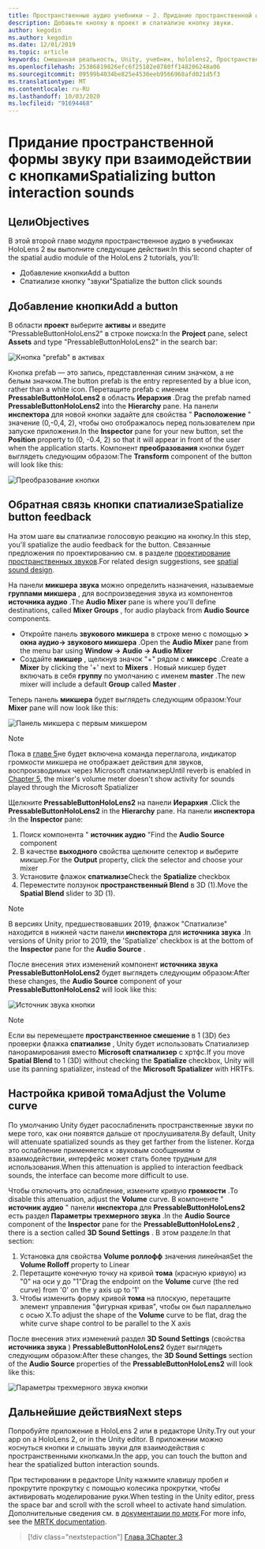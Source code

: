 ```yaml
---
title: Пространственные аудио учебники — 2. Придание пространственной формы звуку при взаимодействии с кнопками
description: Добавьте кнопку в проект и спатиализе кнопку звуки.
author: kegodin
ms.author: kegodin
ms.date: 12/01/2019
ms.topic: article
keywords: Смешанная реальность, Unity, учебник, hololens2, Пространственный звук
ms.openlocfilehash: 25386819826efc6f25182e0780ff148206248a06
ms.sourcegitcommit: 09599b4034be825e4536eeb9566968afd021d5f3
ms.translationtype: MT
ms.contentlocale: ru-RU
ms.lasthandoff: 10/03/2020
ms.locfileid: "91694468"
---
```

# <a name="spatializing-button-interaction-sounds"></a><span data-ttu-id="0d490-105">Придание пространственной формы звуку при взаимодействии с кнопками</span><span class="sxs-lookup"><span data-stu-id="0d490-105">Spatializing button interaction sounds</span></span>

## <a name="objectives"></a><span data-ttu-id="0d490-106">Цели</span><span class="sxs-lookup"><span data-stu-id="0d490-106">Objectives</span></span>
<span data-ttu-id="0d490-107">В этой второй главе модуля пространственное аудио в учебниках HoloLens 2 вы выполните следующие действия:</span><span class="sxs-lookup"><span data-stu-id="0d490-107">In this second chapter of the spatial audio module of the HoloLens 2 tutorials, you'll:</span></span>
* <span data-ttu-id="0d490-108">Добавление кнопки</span><span class="sxs-lookup"><span data-stu-id="0d490-108">Add a button</span></span>
* <span data-ttu-id="0d490-109">Спатиализе кнопку "звуки"</span><span class="sxs-lookup"><span data-stu-id="0d490-109">Spatialize the button click sounds</span></span>

## <a name="add-a-button"></a><span data-ttu-id="0d490-110">Добавление кнопки</span><span class="sxs-lookup"><span data-stu-id="0d490-110">Add a button</span></span>
<span data-ttu-id="0d490-111">В области **проект** выберите **активы** и введите "PressableButtonHoloLens2" в строке поиска:</span><span class="sxs-lookup"><span data-stu-id="0d490-111">In the **Project** pane, select **Assets** and type "PressableButtonHoloLens2" in the search bar:</span></span>

![Кнопка "prefab" в активах](images/spatial-audio/button-prefab-in-assets.png)

<span data-ttu-id="0d490-113">Кнопка prefab — это запись, представленная синим значком, а не белым значком.</span><span class="sxs-lookup"><span data-stu-id="0d490-113">The button prefab is the entry represented by a blue icon, rather than a white icon.</span></span> <span data-ttu-id="0d490-114">Перетащите prefab с именем **PressableButtonHoloLens2** в область **Иерархия** .</span><span class="sxs-lookup"><span data-stu-id="0d490-114">Drag the prefab named **PressableButtonHoloLens2** into the **Hierarchy** pane.</span></span> <span data-ttu-id="0d490-115">На панели **инспектора** для новой кнопки задайте для свойства " **Расположение** " значение (0,-0,4, 2), чтобы оно отображалось перед пользователем при запуске приложения.</span><span class="sxs-lookup"><span data-stu-id="0d490-115">In the **Inspector** pane for your new button, set the **Position** property to (0, -0.4, 2) so that it will appear in front of the user when the application starts.</span></span> <span data-ttu-id="0d490-116">Компонент **преобразования** кнопки будет выглядеть следующим образом:</span><span class="sxs-lookup"><span data-stu-id="0d490-116">The **Transform** component of the button will look like this:</span></span>

![Преобразование кнопки](images/spatial-audio/button-transform.png)

## <a name="spatialize-button-feedback"></a><span data-ttu-id="0d490-118">Обратная связь кнопки спатиализе</span><span class="sxs-lookup"><span data-stu-id="0d490-118">Spatialize button feedback</span></span>
<span data-ttu-id="0d490-119">На этом шаге вы спатиализе голосовую реакцию на кнопку.</span><span class="sxs-lookup"><span data-stu-id="0d490-119">In this step, you'll spatialize the audio feedback for the button.</span></span> <span data-ttu-id="0d490-120">Связанные предложения по проектированию см. в разделе [проектирование пространственных звуков](../../../design/spatial-sound-design.md).</span><span class="sxs-lookup"><span data-stu-id="0d490-120">For related design suggestions, see [spatial sound design](../../../design/spatial-sound-design.md).</span></span> 

<span data-ttu-id="0d490-121">На панели **микшера звука** можно определить назначения, называемые **группами микшера** , для воспроизведения звука из компонентов **источника аудио** .</span><span class="sxs-lookup"><span data-stu-id="0d490-121">The **Audio Mixer** pane is where you'll define destinations, called **Mixer Groups** , for audio playback from **Audio Source** components.</span></span> 
* <span data-ttu-id="0d490-122">Откройте панель **звукового микшера** в строке меню с помощью **> окна аудио-> звукового микшера** .</span><span class="sxs-lookup"><span data-stu-id="0d490-122">Open the **Audio Mixer** pane from the menu bar using **Window -> Audio -> Audio Mixer**</span></span>
* <span data-ttu-id="0d490-123">Создайте **микшер** , щелкнув значок "+" рядом с **миксерс** .</span><span class="sxs-lookup"><span data-stu-id="0d490-123">Create a **Mixer** by clicking the '+' next to **Mixers** .</span></span> <span data-ttu-id="0d490-124">Новый микшер будет включать в себя **группу** по умолчанию с именем **master** .</span><span class="sxs-lookup"><span data-stu-id="0d490-124">The new mixer will include a default **Group** called **Master** .</span></span>

<span data-ttu-id="0d490-125">Теперь панель **микшера** будет выглядеть следующим образом:</span><span class="sxs-lookup"><span data-stu-id="0d490-125">Your **Mixer** pane will now look like this:</span></span>

![Панель микшера с первым микшером](images/spatial-audio/mixer-panel-with-first-mixer.png)

> [!NOTE]
> <span data-ttu-id="0d490-127">Пока в [главе 5](unity-spatial-audio-ch5.md)не будет включена команда переглагола, индикатор громкости микшера не отображает действия для звуков, воспроизводимых через Microsoft спатиализер</span><span class="sxs-lookup"><span data-stu-id="0d490-127">Until reverb is enabled in [Chapter 5](unity-spatial-audio-ch5.md), the mixer's volume meter doesn't show activity for sounds played through the Microsoft Spatializer</span></span>

<span data-ttu-id="0d490-128">Щелкните **PressableButtonHoloLens2** на панели **Иерархия** .</span><span class="sxs-lookup"><span data-stu-id="0d490-128">Click the **PressableButtonHoloLens2** in the **Hierarchy** pane.</span></span> <span data-ttu-id="0d490-129">На панели **инспектора** :</span><span class="sxs-lookup"><span data-stu-id="0d490-129">In the **Inspector** pane:</span></span>
1. <span data-ttu-id="0d490-130">Поиск компонента " **источник аудио** "</span><span class="sxs-lookup"><span data-stu-id="0d490-130">Find the **Audio Source** component</span></span>
2. <span data-ttu-id="0d490-131">В качестве **выходного** свойства щелкните селектор и выберите микшер.</span><span class="sxs-lookup"><span data-stu-id="0d490-131">For the **Output** property, click the selector and choose your mixer</span></span>
3. <span data-ttu-id="0d490-132">Установите флажок **спатиализе**</span><span class="sxs-lookup"><span data-stu-id="0d490-132">Check the **Spatialize** checkbox</span></span>
4. <span data-ttu-id="0d490-133">Переместите ползунок **пространственный Blend** в 3D (1).</span><span class="sxs-lookup"><span data-stu-id="0d490-133">Move the **Spatial Blend** slider to 3D (1).</span></span>

> [!NOTE]
> <span data-ttu-id="0d490-134">В версиях Unity, предшествовавших 2019, флажок "Спатиализе" находится в нижней части панели **инспектора** для **источника звука** .</span><span class="sxs-lookup"><span data-stu-id="0d490-134">In versions of Unity prior to 2019, the 'Spatialize' checkbox is at the bottom of the **Inspector** pane for the **Audio Source** .</span></span>

<span data-ttu-id="0d490-135">После внесения этих изменений компонент **источника звука** **PressableButtonHoloLens2** будет выглядеть следующим образом:</span><span class="sxs-lookup"><span data-stu-id="0d490-135">After these changes, the **Audio Source** component of your **PressableButtonHoloLens2** will look like this:</span></span>

![Источник звука кнопки](images/spatial-audio/button-audio-source.png)

> [!NOTE]
> <span data-ttu-id="0d490-137">Если вы перемещаете **пространственное смешение** в 1 (3D) без проверки флажка **спатиализе** , Unity будет использовать Спатиализер панорамирования вместо **Microsoft спатиализер** с хртфс.</span><span class="sxs-lookup"><span data-stu-id="0d490-137">If you move **Spatial Blend** to 1 (3D) without checking the **Spatialize** checkbox, Unity will use its panning spatializer, instead of the **Microsoft Spatializer** with HRTFs.</span></span>

## <a name="adjust-the-volume-curve"></a><span data-ttu-id="0d490-138">Настройка кривой тома</span><span class="sxs-lookup"><span data-stu-id="0d490-138">Adjust the Volume curve</span></span>
<span data-ttu-id="0d490-139">По умолчанию Unity будет расослабленить пространственные звуки по мере того, как они появятся дальше от прослушивателя.</span><span class="sxs-lookup"><span data-stu-id="0d490-139">By default, Unity will attenuate spatialized sounds as they get farther from the listener.</span></span> <span data-ttu-id="0d490-140">Когда это ослабление применяется к звуковым сообщениям о взаимодействии, интерфейс может стать более трудным для использования.</span><span class="sxs-lookup"><span data-stu-id="0d490-140">When this attenuation is applied to interaction feedback sounds, the interface can become more difficult to use.</span></span>

<span data-ttu-id="0d490-141">Чтобы отключить это ослабление, измените кривую **громкости** .</span><span class="sxs-lookup"><span data-stu-id="0d490-141">To disable this attenuation, adjust the **Volume** curve.</span></span> <span data-ttu-id="0d490-142">В компоненте " **источник аудио** " панели **инспектора** для **PressableButtonHoloLens2** есть раздел **Параметры трехмерного звука** .</span><span class="sxs-lookup"><span data-stu-id="0d490-142">In the **Audio Source** component of the **Inspector** pane for the **PressableButtonHoloLens2** , there is a section called **3D Sound Settings** .</span></span> <span data-ttu-id="0d490-143">В этом разделе:</span><span class="sxs-lookup"><span data-stu-id="0d490-143">In that section:</span></span>
1. <span data-ttu-id="0d490-144">Установка для свойства **Volume роллофф** значения линейная</span><span class="sxs-lookup"><span data-stu-id="0d490-144">Set the **Volume Rolloff** property to Linear</span></span>
2. <span data-ttu-id="0d490-145">Перетащите конечную точку на кривой **тома** (красную кривую) из "0" на оси y до "1"</span><span class="sxs-lookup"><span data-stu-id="0d490-145">Drag the endpoint on the **Volume** curve (the red curve) from '0' on the y axis up to '1'</span></span>
3. <span data-ttu-id="0d490-146">Чтобы изменить форму кривой **тома** на плоскую, перетащите элемент управления "фигурная кривая", чтобы он был параллельно с осью X.</span><span class="sxs-lookup"><span data-stu-id="0d490-146">To adjust the shape of the **Volume** curve to be flat, drag the white curve shape control to be parallel to the X axis</span></span>

<span data-ttu-id="0d490-147">После внесения этих изменений раздел **3D Sound Settings** (свойства **источника звука** ) **PressableButtonHoloLens2** будет выглядеть следующим образом:</span><span class="sxs-lookup"><span data-stu-id="0d490-147">After these changes, the **3D Sound Settings** section of the **Audio Source** properties of the **PressableButtonHoloLens2** will look like this:</span></span>

![Параметры трехмерного звука кнопки](images/spatial-audio/button-3d-sound-settings.png)

## <a name="next-steps"></a><span data-ttu-id="0d490-149">Дальнейшие действия</span><span class="sxs-lookup"><span data-stu-id="0d490-149">Next steps</span></span>

<span data-ttu-id="0d490-150">Попробуйте приложение в HoloLens 2 или в редакторе Unity.</span><span class="sxs-lookup"><span data-stu-id="0d490-150">Try out your app on a HoloLens 2, or in the Unity editor.</span></span> <span data-ttu-id="0d490-151">В приложении можно коснуться кнопки и слышать звуки для взаимодействия с пространственными кнопками.</span><span class="sxs-lookup"><span data-stu-id="0d490-151">In the app, you can touch the button and hear the spatialized button interaction sounds.</span></span>

<span data-ttu-id="0d490-152">При тестировании в редакторе Unity нажмите клавишу пробел и прокрутите прокрутку с помощью колесика прокрутки, чтобы активировать моделирование руки.</span><span class="sxs-lookup"><span data-stu-id="0d490-152">When testing in the Unity editor, press the space bar and scroll with the scroll wheel to activate hand simulation.</span></span> <span data-ttu-id="0d490-153">Дополнительные сведения см. в [документации по мртк](https://microsoft.github.io/MixedRealityToolkit-Unity/Documentation/GettingStartedWithTheMRTK.html#using-the-in-editor-hand-input-simulation-to-test-a-scene).</span><span class="sxs-lookup"><span data-stu-id="0d490-153">For more info, see the [MRTK documentation](https://microsoft.github.io/MixedRealityToolkit-Unity/Documentation/GettingStartedWithTheMRTK.html#using-the-in-editor-hand-input-simulation-to-test-a-scene).</span></span>

> [!div class="nextstepaction"]
> [<span data-ttu-id="0d490-154">Глава 3</span><span class="sxs-lookup"><span data-stu-id="0d490-154">Chapter 3</span></span>](unity-spatial-audio-ch3.md)

